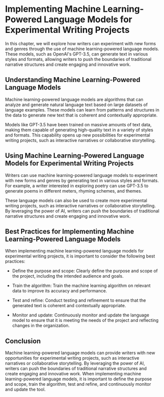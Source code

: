 Implementing Machine Learning-Powered Language Models for Experimental Writing Projects
===================================================================================================================================================

In this chapter, we will explore how writers can experiment with new forms and genres through the use of machine learning-powered language models. These models, such as OpenAI's GPT-3.5, can generate text in various styles and formats, allowing writers to push the boundaries of traditional narrative structures and create engaging and innovative work.

Understanding Machine Learning-Powered Language Models
------------------------------------------------------

Machine learning-powered language models are algorithms that can analyze and generate natural language text based on large datasets of language examples. These models can learn from patterns and structures in the data to generate new text that is coherent and contextually appropriate.

Models like GPT-3.5 have been trained on massive amounts of text data, making them capable of generating high-quality text in a variety of styles and formats. This capability opens up new possibilities for experimental writing projects, such as interactive narratives or collaborative storytelling.

Using Machine Learning-Powered Language Models for Experimental Writing Projects
--------------------------------------------------------------------------------

Writers can use machine learning-powered language models to experiment with new forms and genres by generating text in various styles and formats. For example, a writer interested in exploring poetry can use GPT-3.5 to generate poems in different meters, rhyming schemes, and themes.

These language models can also be used to create more experimental writing projects, such as interactive narratives or collaborative storytelling. By leveraging the power of AI, writers can push the boundaries of traditional narrative structures and create engaging and innovative work.

Best Practices for Implementing Machine Learning-Powered Language Models
------------------------------------------------------------------------

When implementing machine learning-powered language models for experimental writing projects, it is important to consider the following best practices:

* Define the purpose and scope: Clearly define the purpose and scope of the project, including the intended audience and goals.

* Train the algorithm: Train the machine learning algorithm on relevant data to improve its accuracy and performance.

* Test and refine: Conduct testing and refinement to ensure that the generated text is coherent and contextually appropriate.

* Monitor and update: Continuously monitor and update the language model to ensure that it is meeting the needs of the project and reflecting changes in the organization.

Conclusion
----------

Machine learning-powered language models can provide writers with new opportunities for experimental writing projects, such as interactive narratives or collaborative storytelling. By leveraging the power of AI, writers can push the boundaries of traditional narrative structures and create engaging and innovative work. When implementing machine learning-powered language models, it is important to define the purpose and scope, train the algorithm, test and refine, and continuously monitor and update the tool.
